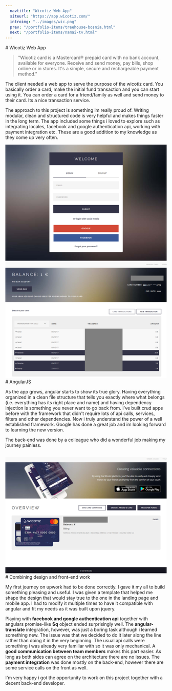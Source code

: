 ```yaml
---
  navtitle: "Wicotiz Web App"
  siteurl: "https://app.wicotiz.com/"
  introimg: "../images/wic.png"
  prev: "/portfolio-items/treehouse-bosnia.html"
  next: "/portfolio-items/namai-tv.html"
---
```

<div id="introduction" class="anchor"></div>
# Wicotiz Web App

> "Wicotiz card is a Mastercard® prepaid card with no bank account, available for everyone. Receive and send money, pay bills, shop online or in stores. It's a simple, secure and rechargeable payment method."

The client needed a web app to serve the purpose of the wicotiz card. You basically order a card, make the initial fund transaction and you can start using it. You can order a card for a friend/family as well and send money to their card. Its a nice transaction service.

The approach to this project is something im really proud of. Writing modular, clean and structured code is very helpful and makes things faster in the long term. The app included some things i loved to explore such as integrating locales, facebook and google authentication api, working with payment integration etc. These are a good addition to my knowledge as they come up very often.

<img src="../images/wicotiz/wic-login.png" class="img-fluid shadow mt-5">
<img src="../images/wicotiz/wic-transactions.png" class="img-fluid shadow mt-5 mb-5">
<div id="technologies" class="anchor"></div>
# AngularJS

As the app grows, angular starts to show its true glory. Having everything organized in a clean file structure that tells you exactly where what belongs (i.e. everything has its right place and name) and having dependency injection is something you never want to go back from. I've built crud apps before with the framework that didn't require lots of api calls, services, filters and other dependencies. Now i truly understand the power of a well established framework. Google has done a great job and im looking forward to learning the new version.

The back-end was done by a colleague who did a wonderful job making my journey painless.

## <i class="devicon-mongodb-plain"></i> <i class="devicon-express-original"></i> <i class="devicon-angularjs-plain"></i> <i class="devicon-nodejs-plain"></i>

<img src="../images/wicotiz/wic-overview.png" class="img-fluid shadow mt-5 mb-5">
<div id="experience" class="anchor"></div>
# Combining design and front-end work

My first journey on upwork had to be done correctly. I gave it my all to build something pleasing and useful. I was given a template that helped me shape the design that would stay true to the one in the landing page and mobile app. I had to modify it multiple times to have it compatible with angular and fit my needs as it was built upon jquery. 

Playing with **facebook and google authentication api** together with angulars promise-like **$q** object ended surprisingly well. The **angular-translate** integration, however, was just a boring task although i learned something new. The issue was that we decided to do it later along the line rather than doing it in the very beginning. The usual api calls were something i was already very familiar with so it was only mechanical. A **good communication between team members** makes this part easier. As long as both sides can agree on the architecture there are no issues. The **payment integration** was done mostly on the back-end, however there are some service calls on the front as well.

I'm very happy i got the opportunity to work on this project together with a decent back-end developer.

